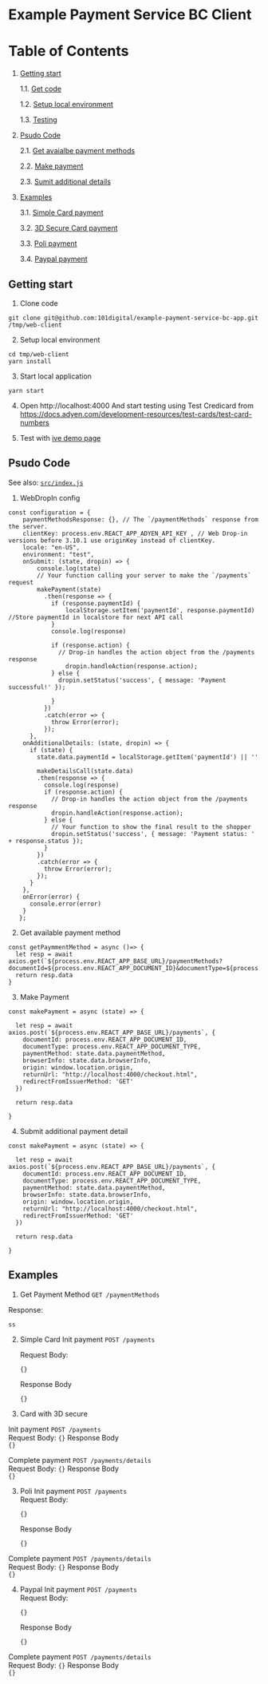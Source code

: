 # Example Payment Service BC Client

# Table of Contents
1. [Getting start](#getting-start)

   1.1. [Get code](#clone)   
   
   1.2. [Setup local environment](#setup)
   
   1.3. [Testing](#test)
   
2. [Psudo Code ](#code)

   2.1. [Get avaialbe payment methods](#paymentMethods)
   
   2.2. [Make payment](#makePayment)
   
   2.3. [Sumit additional details](#submitAdditionalDetails)   
   
3. [Examples](#examples)

   3.1. [Simple Card payment](#card)
   
   3.2. [3D Secure Card payment](#card3d)
      
   3.3. [Poli payment ](#poli)
   
   3.4. [Paypal payment](#paypal)
   


## Getting start <a id="getting-start"></a>

1. Clone code <a id="clone"></a>
```
git clone git@github.com:101digital/example-payment-service-bc-app.git /tmp/web-client
```
2. Setup local environment <a id="setup"></a>
```
cd tmp/web-client
yarn install
```
3. Start local application
```
yarn start
```
4. Open http://localhost:4000 And start testing using Test Credicard from https://docs.adyen.com/development-resources/test-cards/test-card-numbers <a id="test"></a>

5. Test with [ive demo page](ttps://sandbox-pay.101digital.io/invoices?sharingKey=eyJhbGciOiJIUzI1NiJ9.eyJyZXNvdXJjZUlkIjoiMGVkMDZhZDEtODM4Zi00MmRiLTk0MjMtNTJmNDY5MDI3YzlhIiwiaXNzIjoiMTAxRCIsImV4cCI6MTYwOTczOTk2NCwidXNlcklkIjoiIiwib3JnSWQiOiIifQ.Ygs6ktTDBa-5jI7kizhffZWRcrn0e2-SHvcXW9OZJDo)

## Psudo Code <a id="code"></a> 
See also: [`src/index.js`](https://github.com/101digital/example-payment-service-bc-app/blob/master/src/pages/index.js)

1. WebDropIn config
```
const configuration = {
    paymentMethodsResponse: {}, // The `/paymentMethods` response from the server.
    clientKey: process.env.REACT_APP_ADYEN_API_KEY , // Web Drop-in versions before 3.10.1 use originKey instead of clientKey.
    locale: "en-US",
    environment: "test",
    onSubmit: (state, dropin) => {
        console.log(state)
        // Your function calling your server to make the `/payments` request
        makePayment(state)
          .then(response => {
            if (response.paymentId) {
                localStorage.setItem('paymentId', response.paymentId) //Store paymentId in localstore for next API call
            }
            console.log(response)

            if (response.action) {
              // Drop-in handles the action object from the /payments response
                dropin.handleAction(response.action);
            } else {
              dropin.setStatus('success', { message: 'Payment successful!' });

            }
          })
          .catch(error => {
            throw Error(error);
          });
      },
    onAdditionalDetails: (state, dropin) => {
      if (state) {
        state.data.paymentId = localStorage.getItem('paymentId') || ''

        makeDetailsCall(state.data)
        .then(response => {
          console.log(response)
          if (response.action) {
            // Drop-in handles the action object from the /payments response
            dropin.handleAction(response.action);
          } else {
            // Your function to show the final result to the shopper
            dropin.setStatus('success', { message: 'Payment status: ' + response.status });
          }
        })
        .catch(error => {
          throw Error(error);
        });
      }
    },
    onError(error) {
      console.error(error)
    }
   };
```
2. Get available payment method <a id="paymentMethods"></a>
```
const getPaymmentMethod = async ()=> {
  let resp = await axios.get(`${process.env.REACT_APP_BASE_URL}/paymentMethods?documentId=${process.env.REACT_APP_DOCUMENT_ID}&documentType=${process.env.REACT_APP_DOCUMENT_TYPE}`)
  return resp.data
}
```

3. Make Payment<a id="makePayment"></a>
```
const makePayment = async (state) => {

  let resp = await axios.post(`${process.env.REACT_APP_BASE_URL}/payments`, {
    documentId: process.env.REACT_APP_DOCUMENT_ID,
    documentType: process.env.REACT_APP_DOCUMENT_TYPE,
    paymentMethod: state.data.paymentMethod,
    browserInfo: state.data.browserInfo,
    origin: window.location.origin,
    returnUrl: "http://localhost:4000/checkout.html",
    redirectFromIssuerMethod: 'GET'
  })

  return resp.data

}
```
4. Submit additional payment detail<a id="submitAdditionalDettails"></a>
```
const makePayment = async (state) => {

  let resp = await axios.post(`${process.env.REACT_APP_BASE_URL}/payments`, {
    documentId: process.env.REACT_APP_DOCUMENT_ID,
    documentType: process.env.REACT_APP_DOCUMENT_TYPE,
    paymentMethod: state.data.paymentMethod,
    browserInfo: state.data.browserInfo,
    origin: window.location.origin,
    returnUrl: "http://localhost:4000/checkout.html",
    redirectFromIssuerMethod: 'GET'
  })

  return resp.data

}
```

## Examples <a id="examples"></a>
1. Get Payment Method `GET /paymentMethods`

Response: 
```
ss
```

2. Simple Card  <a id="card"></a>
   Init payment `POST /payments`
   
    Request Body:
    ```
    {}
    ```
    Response Body   
    ```
    {}
    ```

2. Card with 3D secure <a id="card3d"></a>

  Init payment `POST /payments`   
    Request Body:
    ```
    {}
    ```
    Response Body   
    ```
    {}
    ```

 Complete payment `POST /payments/details`   
    Request Body:
    ```
    {}
    ```
    Response Body   
    ```
    {}
    ```

3. Poli <a id="poli"></a>
 Init payment `POST /payments`   
    Request Body:
    ```
    {}
    ```
    Response Body   
    ```
    {}
    ```

 Complete payment `POST /payments/details`   
    Request Body:
    ```
    {}
    ```
    Response Body   
    ```
    {}
    ```


4. Paypal <a id="paypal"></a>
 Init payment `POST /payments`   
    Request Body:
    ```
    {}
    ```
    Response Body   
    ```
    {}
    ```

 Complete payment `POST /payments/details`   
    Request Body:
    ```
    {}
    ```
    Response Body   
    ```
    {}
    ```


